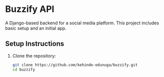 # Buzzify API

A Django-based backend for a social media platform. This project includes basic setup and an initial app.

## Setup Instructions

1. Clone the repository:
   ```bash
   git clone https://github.com/kehinde-odunuga/buzzify.git
   cd buzzify
